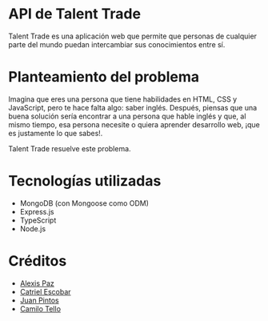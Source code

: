 # API de Talent Trade

Talent Trade es una aplicación web que permite que personas de cualquier parte del mundo puedan intercambiar sus conocimientos entre sí.

# Planteamiento del problema
Imagina que eres una persona que tiene habilidades en HTML, CSS y JavaScript, pero te hace falta algo: saber inglés. Después, piensas que una buena solución sería encontrar a una persona que hable inglés y que, al mismo tiempo, esa persona necesite o quiera aprender desarrollo web, ¡que es justamente lo que sabes!.

Talent Trade resuelve este problema.

# Tecnologías utilizadas
- MongoDB (con Mongoose como ODM)
- Express.js
- TypeScript
- Node.js

# Créditos 
- [Alexis Paz](https://github.com/AlexisMPaz)
- [Catriel Escobar](https://github.com/Catriel-Escobar)
- [Juan Pintos](https://github.com/JuanCPintos)
- [Camilo Tello](https://github.com/CamiloTello002)